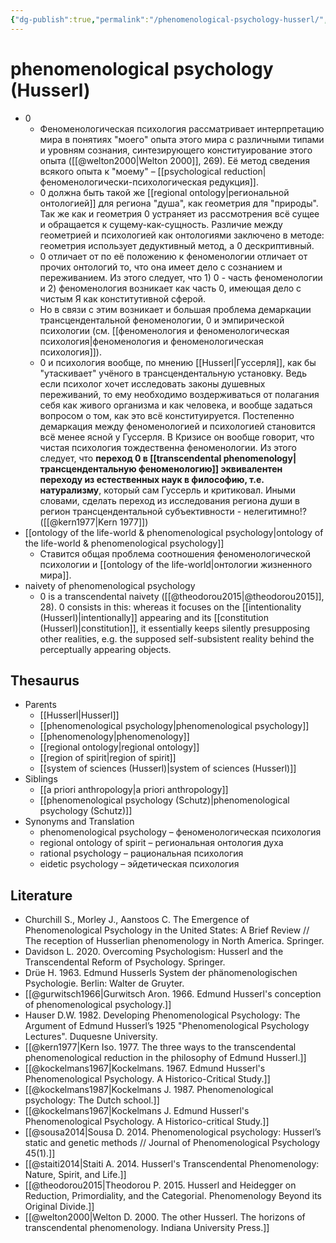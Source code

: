 ```yaml
---
{"dg-publish":true,"permalink":"/phenomenological-psychology-husserl/","dgHomeLink":false,"dgPassFrontmatter":false}
---
```


# phenomenological psychology (Husserl)
- 0
	- Феноменологическая психология рассматривает интерпретацию мира в понятиях "моего" опыта этого мира с различными типами и уровням сознания, синтезирующего конституирование этого опыта ([[@welton2000|Welton 2000]], 269). Её метод сведения всякого опыта к "моему" – [[psychological reduction|феноменологически-психологическая редукция]].
	- 0 должна быть такой же [[regional ontology|региональной онтологией]] для региона "душа", как геометрия для "природы". Так же как и геометрия 0 устраняет из рассмотрения всё сущее и обращается к сущему-как-сущность. Различие между геометрией и психологией как онтологиями заключено в методе: геометрия использует дедуктивный метод, а 0 дескриптивный.
	- 0 отличает от по её положению к феноменологии отличает от прочих онтологий то, что она имеет дело с сознанием и переживанием. Из этого следует, что 1) 0 - часть феноменологии и 2) феноменология возникает как часть 0, имеющая дело с чистым Я как конститутивной сферой.
	- Но в связи с этим возникает и большая проблема демаркации трансцендентальной феноменологии, 0 и эмпирической психологии (см. [[феноменология и феноменологическая психология|феноменология и феноменологическая психология]]).
	- 0 и психология вообще, по мнению [[Husserl|Гуссерля]], как бы "утаскивает" учёного в трансцендентальную установку. Ведь если психолог хочет исследовать законы душевных переживаний, то ему необходимо воздерживаться от полагания себя как живого организма и как человека, и вообще задаться вопросом о том, как это всё конституируется. Постепенно демаркация между феноменологией и психологией становится всё менее ясной у Гуссерля. В Кризисе он вообще говорит, что чистая психология тождественна феноменологии. Из этого следует, что **переход 0 в [[transcendental phenomenology|трансцендентальную феноменологию]] эквивалентен переходу из естественных наук в философию, т.е. натурализму**, который сам Гуссерль и критиковал. Иными словами, сделать переход из исследования региона души в регион трансцендентальной субъективности - нелегитимно!? ([[@kern1977|Kern 1977]])
- [[ontology of the life-world & phenomenological psychology|ontology of the life-world & phenomenological psychology]]
	- Ставится общая проблема соотношения феноменологической психологии и [[ontology of the life-world|онтологии жизненного мира]].
- naivety of phenomenological psychology
	- 0 is a transcendental naivety ([[@theodorou2015|@theodorou2015]], 28). 0 consists in this: whereas it focuses on the [[intentionality (Husserl)|intentionally]] appearing and its [[constitution (Husserl)|constitution]], it essentially keeps silently presupposing other realities, e.g. the supposed self-subsistent reality behind the perceptually appearing objects. 


## Thesaurus
- Parents
	- [[Husserl|Husserl]]
	- [[phenomenological psychology|phenomenological psychology]]
	- [[phenomenology|phenomenology]]
	- [[regional ontology|regional ontology]]
	- [[region of spirit|region of spirit]]
	- [[system of sciences (Husserl)|system of sciences (Husserl)]]
- Siblings
	- [[a priori anthropology|a priori anthropology]]
	- [[phenomenological psychology (Schutz)|phenomenological psychology (Schutz)]]
- Synonyms and Translation
	- phenomenological psychology – феноменологическая психология
	- regional ontology of spirit – региональная онтология духа
	- rational psychology – рациональная психология
	- eidetic psychology – эйдетическая психология



## Literature
- Churchill S., Morley J., Aanstoos C. The Emergence of Phenomenological Psychology in the United States: A Brief Review // The reception of Husserlian phenomenology in North America. Springer.
- Davidson L. 2020. Overcoming Psychologism: Husserl and the Transcendental Reform of Psychology. Springer.
- Drüe H. 1963. Edmund Husserls System der phänomenologischen Psychologie. Berlin: Walter de Gruyter.
- [[@gurwitsch1966|Gurwitsch Aron. 1966. Edmund Husserl's conception of phenomenological psychology.]]
- Hauser D.W. 1982. Developing Phenomenological Psychology: The Argument of Edmund Husserl’s 1925 "Phenomenological Psychology Lectures". Duquesne University.
- [[@kern1977|Kern Iso. 1977. The three ways to the transcendental phenomenological reduction in the philosophy of Edmund Husserl.]]
- [[@kockelmans1967|Kockelmans. 1967. Edmund Husserl's Phenomenological Psychology. A Historico-Critical Study.]]
- [[@kockelmans1987|Kockelmans J. 1987. Phenomenological psychology: The Dutch school.]]
- [[@kockelmans1967|Kockelmans J. Edmund Husserl's Phenomenological Psychology. A Historico-critical Study.]]
- [[@sousa2014|Sousa D. 2014. Phenomenological psychology: Husserl’s static and genetic methods // Journal of Phenomenological Psychology 45(1).]]
- [[@staiti2014|Staiti A. 2014. Husserl's Transcendental Phenomenology: Nature, Spirit, and Life.]]
- [[@theodorou2015|Theodorou P. 2015. Husserl and Heidegger on Reduction, Primordiality, and the Categorial. Phenomenology Beyond its Original Divide.]]
- [[@welton2000|Welton D. 2000. The other Husserl. The horizons of transcendental phenomenology. Indiana University Press.]]